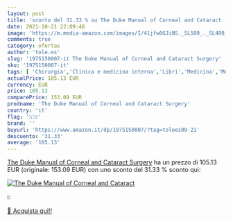 ```yaml
---
layout: post
title: 'sconto del 31.33 % su The Duke Manual of Corneal and Cataract   '
date: 2021-10-21 22:09:48
image: 'https://m.media-amazon.com/images/I/41jfw0GJiNS._SL500_._SL400_.jpg'
comments: true
category: ofertas
author: 'tole.es'
slug: '1975150007-it The Duke Manual of Corneal and Cataract Surgery'
sku: '1975150007-it'
tags: [ 'Chirurgia','Clinica e medicina interna','Libri','Medicina','Medicina generale, chirurgia e infermieristica','Oftalmologia','Scienze, tecnologia e medicina', ]
actualPrice: 105.13 EUR
currency: EUR
price: 105.13
comparePrice: 153.09 EUR
prodname: 'The Duke Manual of Corneal and Cataract Surgery'
country: 'it'
flag: '🇮🇹'
brand: ''
buyurl: 'https://www.amazon.it/dp/1975150007/?tag=tolees00-21'
descuento: '31.33'
average: '105.13'
---
```


[The Duke Manual of Corneal and Cataract Surgery](https://www.amazon.it/dp/1975150007/?tag=tolees00-21) ha un prezzo di 105.13 EUR (originale: 153.09 EUR) con uno sconto del 31.33 % sconto qui:

[![The Duke Manual of Corneal and Cataract ](https://m.media-amazon.com/images/I/41jfw0GJiNS._SL500_._SL400_.jpg)](https://www.amazon.it/dp/1975150007/?tag=tolees00-21)

ℹ️:


[🛒 Acquista qui!!](https://www.amazon.it/dp/1975150007/?tag=tolees00-21)
